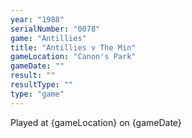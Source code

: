 ```yaml
---
year: "1988"
serialNumber: "0078" 
game: "Antillies"
title: "Antillies v The Min"
gameLocation: "Canon's Park"
gameDate: ""
result: ""
resultType: ""
type: "game"
---
```


Played at {gameLocation} on {gameDate} 